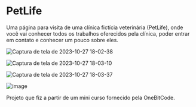 # PetLife
Uma página para visita de uma clínica fictícia veterinária (PetLife), onde você vai conhecer todos os trabalhos oferecidos pela clínica, poder entrar em contato e conhecer um pouco sobre eles.

![Captura de tela de 2023-10-27 18-02-38](https://github.com/BrizolaLFM/PetLife/assets/122458766/8b4a8909-4931-442e-9aae-7a1522c76c40)


![Captura de tela de 2023-10-27 18-03-10](https://github.com/BrizolaLFM/PetLife/assets/122458766/4df8ded2-1e5d-4d0b-82db-ab789b8f3776)


![Captura de tela de 2023-10-27 18-03-37](https://github.com/BrizolaLFM/PetLife/assets/122458766/5b1022c7-cca5-4ddc-82fa-a4ef250bf3fe)


![image](https://github.com/BrizolaLFM/PetLife/assets/122458766/4f899150-6862-401b-83a2-59ff4ff4d8ed)


Projeto que fiz a partir de um mini curso fornecido pela OneBitCode.
